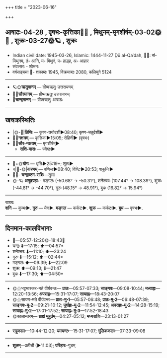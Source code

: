+++
title = "2023-06-16"

+++
## आषाढः-04-28  ,  वृषभः-कृत्तिका🌛🌌  ,  मिथुनम्-मृगशीर्षम्-03-02🌞🌌  ,  शुक्रः-03-27🌞🪐  ,  शुक्रः
- Indian civil date: 1945-03-26, Islamic: 1444-11-27 Ḏū al-Qaʿdah, 🌌🌞: सं- मिथुनम्, तं- आनि, म- मिथुनं, प- हाड़्ह, अ- आहार
- संवत्सरः - शोभनः
- वर्षसङ्ख्या 🌛- शकाब्दः 1945, विक्रमाब्दः 2080, कलियुगे 5124
___________________
- 🪐🌞**ऋतुमानम्** — ग्रीष्मऋतुः उत्तरायणम्
- 🌌🌞**सौरमानम्** — ग्रीष्मऋतुः उत्तरायणम्
- 🌛**चान्द्रमानम्** — ग्रीष्मऋतुः आषाढः
___________________


## खचक्रस्थितिः
- |🌞-🌛|**तिथिः** — कृष्ण-त्रयोदशी►08:40; कृष्ण-चतुर्दशी►  
- 🌌🌛**नक्षत्रम्** — कृत्तिका►15:05; रोहिणी► (वृषभः)  
- 🌌🌞**सौर-नक्षत्रम्** — मृगशीर्षम्►  
  - **राशि-मासः** — ज्यैष्ठः► 
___________________
- 🌛+🌞**योगः** — धृतिः►25:19*; शूलः►  
- २|🌛-🌞|**करणम्** — वणिजः►08:40; विष्टिः►20:53; शकुनिः►  
- 🌌🌛- **चन्द्राष्टम-राशिः**—तुला  
- 🌞-🪐 **अमूढग्रहाः** - मङ्गलः (-50.68° → -50.31°), शनैश्चरः (107.44° → 108.39°), शुक्रः (-44.81° → -44.70°), गुरुः (48.15° → 48.91°), बुधः (16.82° → 15.94°)
___________________
राशयः  
**शनि** — कुम्भः►. **गुरु** — मेषः►. **मङ्गल** — कर्कटः►. **शुक्र** — कर्कटः►. **बुध** — वृषभः►. 
___________________


## दिनमान-कालविभागाः
- 🌅—05:57-12:20🌞-18:43🌇  
- चन्द्रः ⬇—17:15; ⬆—04:57*  
- शनैश्चरः ⬇—11:10; ⬆—23:24  
- गुरुः ⬇—15:12; ⬆—02:44*  
- मङ्गलः ⬆—09:39; ⬇—22:09  
- शुक्रः ⬆—09:13; ⬇—21:47  
- बुधः ⬇—17:30; ⬆—04:50*  
___________________
- 🌞⚝भट्टभास्कर-मते वीर्यवन्तः— **प्रातः**—05:57-07:33; **साङ्गवः**—09:08-10:44; **मध्याह्नः**—12:20-13:56; **अपराह्णः**—15:31-17:07; **सायाह्नः**—18:43-20:07  
- 🌞⚝सायण-मते वीर्यवन्तः— **प्रातः-मु॰1**—05:57-06:48; **प्रातः-मु॰2**—06:48-07:39; **साङ्गवः-मु॰2**—09:21-10:12; **पूर्वाह्णः-मु॰2**—11:54-12:45; **अपराह्णः-मु॰2**—14:28-15:19; **सायाह्नः-मु॰2**—17:01-17:52; **सायाह्नः-मु॰3**—17:52-18:43  
- 🌞कालान्तरम्— **ब्राह्मं मुहूर्तम्**—04:27-05:12; **मध्यरात्रिः**—23:13-01:27  
___________________
- **राहुकालः**—10:44-12:20; **यमघण्टः**—15:31-17:07; **गुलिककालः**—07:33-09:08  
___________________
- **शूलम्**—प्रतीची (►11:03); **परिहारः**–गुडम्  
___________________
